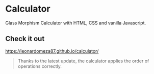 # Calculator
Glass Morphism Calculator with HTML, CSS and vanilla Javascript.

## Check it out
https://leonardomeza87.github.io/calculator/

> Thanks to the latest update, the calculator applies the order of operations correctly.